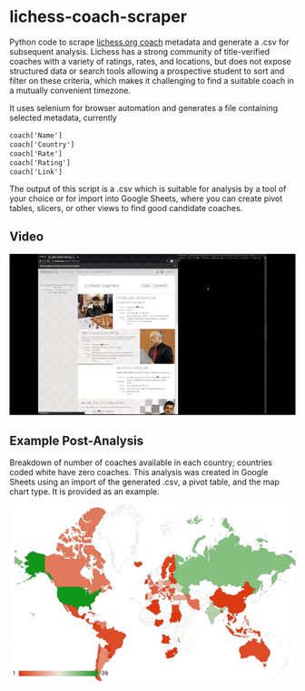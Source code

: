 # lichess-coach-scraper
Python code to scrape [lichess.org coach](https://lichess.org/coach) metadata and generate a .csv for subsequent analysis. Lichess has a strong community of title-verified coaches with a variety of ratings, rates, and locations, but does not expose structured data or search tools allowing a prospective student to sort and filter on these criteria, which makes it challenging to find a suitable coach in a mutually convenient timezone.

It uses selenium for browser automation and generates a file containing selected metadata, currently

    coach['Name']
    coach['Country']
    coach['Rate']
    coach['Rating']
    coach['Link']
The output of this script is a .csv which is suitable for analysis by a tool of your choice or for import into Google Sheets, where you can create pivot tables, slicers, or other views to find good candidate coaches.

## Video
![](Media/Video-Small.gif)

## Example Post-Analysis

Breakdown of number of coaches available in each country; countries coded white have zero coaches. This analysis was created in Google Sheets using an import of the generated .csv, a pivot table, and the map chart type. It is provided as an example.

![](Media/geo-breakdown.png)

